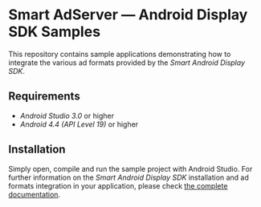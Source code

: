 # Smart AdServer — Android Display SDK Samples

This repository contains sample applications demonstrating how to integrate the various ad formats provided by the _Smart Android Display SDK_.

## Requirements

* _Android Studio 3.0_ or higher
* _Android 4.4 (API Level 19)_ or higher

## Installation

Simply open, compile and run the sample project with Android Studio.
For further information on the _Smart Android Display SDK_ installation and ad formats integration in your application, please check [the complete documentation](http://documentation.smartadserver.com/displaySDK/).
